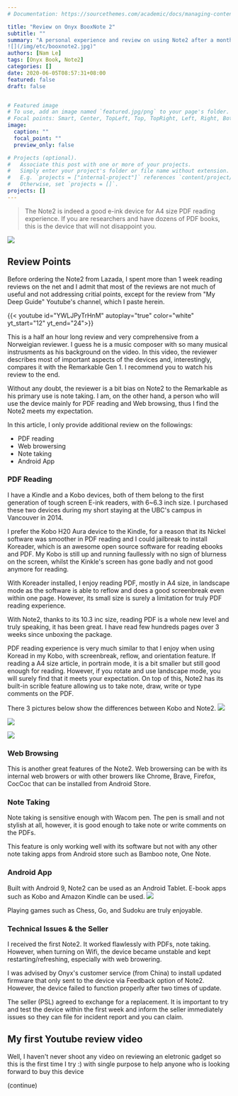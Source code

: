 ```yaml
---
# Documentation: https://sourcethemes.com/academic/docs/managing-content/

title: "Review on Onyx BooxNote 2"
subtitle: ""
summary: "A personal experience and review on using Note2 after a month. Note2 is a pricey device but offers a great reading experience, especially for A4 size PDF. Note taking is also a great feature together with dozens of Android App enabled.
![](/img/etc/booxnote2.jpg)"
authors: [Nam Le]
tags: [Onyx Book, Note2]
categories: []
date: 2020-06-05T08:57:31+08:00
featured: false
draft: false


# Featured image
# To use, add an image named `featured.jpg/png` to your page's folder.
# Focal points: Smart, Center, TopLeft, Top, TopRight, Left, Right, BottomLeft, Bottom, BottomRight.
image:
  caption: ""
  focal_point: ""
  preview_only: false

# Projects (optional).
#   Associate this post with one or more of your projects.
#   Simply enter your project's folder or file name without extension.
#   E.g. `projects = ["internal-project"]` references `content/project/deep-learning/index.md`.
#   Otherwise, set `projects = []`.
projects: []
---
```


> The Note2 is indeed a good e-ink device for A4 size PDF reading experience. If you are researchers and have dozens of PDF books, this is the device that will not disappoint you.


![](/img/etc/booxnote2.jpg)

## Review Points
Before ordering the Note2 from Lazada, I spent more than 1 week reading reviews on the net and I admit that most of the reviews are not much of useful and not addressing critial points, except for the review from "My Deep Guide" Youtube's channel, which I paste herein.

{{< youtube id="YWLJPyTrHnM" autoplay="true" color="white" yt_start="12" yt_end="24">}}

This is a half an hour long review and very comprehensive from a Norweigian reviewer. I guess he is a music composer with so many musical instrusments as his background on the video. In this video, the reviewer describes most of important aspects of the devices and, interestingly, compares it with the Remarkable Gen 1. I recommend you to watch his review to the end.

Without any doubt, the reviewer is a bit bias on Note2 to the Remarkable as his primary use is note taking. I am, on the other hand, a person who will use the device mainly for PDF reading and Web browsing, thus I find the Note2 meets my expectation.

In this article, I only provide additional review on the followings:

- PDF reading
- Web browersing
- Note taking
- Android App

### PDF Reading
I have a Kindle and a Kobo devices, both of them belong to the first generation of tough screen E-ink readers, with 6~6.3 inch size. I purchased these two devices during my short staying at the UBC's campus in Vancouver in 2014.

I prefer the Kobo H20 Aura device to the Kindle, for a reason that its Nickel software was smoother in PDF reading and I could jailbreak to install Koreader, which is an awesome   open source software for reading ebooks and PDF. My Kobo is still up and running faullessly with no sign of blurness on the screen, whilst the Kinkle's screen has gone badly and not good anymore for reading.

With Koreader installed, I enjoy reading PDF, mostly in A4 size, in landscape mode as the software is able to reflow and does a good screenbreak even within one page. However, its small size is surely a limitation for truly PDF reading experience.

With Note2, thanks to its 10.3 inc size, reading PDF is a whole new level and truly speaking, it has been great. I have read few hundreds pages over 3 weeks since unboxing the package.

PDF reading experience is very much similar to that I enjoy when using Koread in my Kobo, with screenbreak, reflow, and orientation feature. If reading a A4 size article, in portrain mode, it is a bit smaller but still good enough for reading. However, if you rotate and use landscape mode, you will surely find that it meets your expectation. On top of this, Note2 has its built-in scrible feature allowing us to take note, draw, write or type comments on the PDF.

There 3 pictures below show the differences between Kobo and Note2.
![](/img/etc/booxnote2-01.jpg)

![](/img/etc/booxnote2-02.jpg)

![](/img/etc/booxnote2-03.jpg)



### Web Browsing
This is another great features of the Note2. Web browersing can be with its internal web browers or with other browers like Chrome, Brave, Firefox, CocCoc that can be installed from Android Store.


### Note Taking
Note taking is sensitive enough with Wacom pen. The pen is small and not stylish at all, however, it is good enough to take note or write comments on the PDFs.

This feature is only working well with its software but not with any other note taking apps from Android store such as Bamboo note, One Note.


### Android App
Built with Android 9, Note2 can be used as an Android Tablet. E-book apps such as Kobo and Amazon Kindle can be used.
![](/img/etc/booxnote2-04.jpg)

Playing games such as Chess, Go, and Sudoku are truly enjoyable.


### Technical Issues & the Seller

I received the first Note2. It worked flawlessly with PDFs, note taking. However, when turning on Wifi, the device became unstable and kept restarting/refreshing, especially with web browering.

I was advised by Onyx's customer service (from China) to install updated firmware that only sent to the device via Feedback option of Note2. However, the device failed to function properly after two times of update.

The seller (PSL) agreed to exchange for a replacement. It is important to try and test the device within the first week and inform the seller immediately issues so they can file for incident report and you can claim.

## My first Youtube review video
Well, I haven't never shoot any video on reviewing an eletronic gadget so this is the first time I try :) with single purpose to help anyone who is looking forward to buy this device

(continue)
